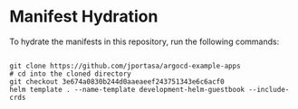 
# Manifest Hydration

To hydrate the manifests in this repository, run the following commands:

```shell

git clone https://github.com/jportasa/argocd-example-apps
# cd into the cloned directory
git checkout 3e674a0830b244d0aaeaeef243751343e6c6acf0
helm template . --name-template development-helm-guestbook --include-crds
```